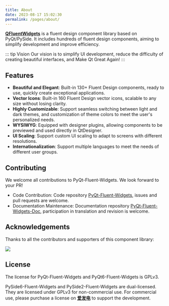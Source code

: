 ```yaml
---
title: About
date: 2023-08-17 15:02:30
permalink: /pages/about/
---
```


[**QFluentWidgets**](https://github.com/zhiyiYo/PyQt-Fluent-Widgets) is a fluent design component library based on PyQt/PySide. It includes hundreds of fluent design components, aiming to simplify development and improve efficiency.

::: tip Vision
Our vision is to simplify UI development, reduce the difficulty of creating beautiful interfaces, and Make Qt Great Again!
:::

## Features
* **Beautiful and Elegant**: Built-in 130+ Fluent Design components, ready to use, quickly create exceptional applications.
* **Vector Icons**: Built-in 160 Fluent Design vector icons, scalable to any size without losing clarity.
* **Highly Customizable**: Support seamless switching between light and dark themes, and customization of theme colors to meet the user's personalized needs.
* **WYSIWYG**: Equipped with designer plugins, allowing components to be previewed and used directly in QtDesigner.
* **UI Scaling**: Support custom UI scaling to adapt to screens with different resolutions.
* **Internationalization**: Support multiple languages to meet the needs of different user groups.

## Contributing

We welcome all contributions to PyQt-Fluent-Widgets. We look forward to your PR!

- Code Contribution: Code repository [PyQt-Fluent-Widgets](https://github.com/zhiyiYo/PyQt-Fluent-Widgets), issues and pull requests are welcome.
- Documentation Maintenance: Documentation repository [PyQt-Fluent-Widgets-Doc](https://github.com/qfluentwidgets/PyQt-Fluent-Widgets-Docs), participation in translation and revision is welcome.

## Acknowledgements
Thanks to all the contributors and supporters of this component library:

<a href="https://github.com/zhiyiYo/PyQt-Fluent-Widgets/graphs/contributors">
    <img src="https://contrib.rocks/image?repo=zhiyiYo/PyQt-Fluent-Widgets">
</a>

## License

The license for PyQt-Fluent-Widgets and PyQt6-Fluent-Widgets is GPLv3.

PySide6-Fluent-Widgets and PySide2-Fluent-Widgets are dual-licensed. They are licensed under GPLv3 for non-commercial use. For commercial use, please purchase a license on [**爱发电**](/price) to support the development.